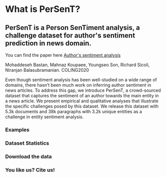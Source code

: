 # What is PerSenT?
## PerSenT is a Person SenTiment analysis, a challenge dataset for author's sentiment prediction in news domain.


You can find the paper here [Author's sentiment analysis]() 

Mohaddeseh Bastan, Mahnaz Koupaee, Youngseo Son, Richard Sicoli, Niranjan Balasubramanian. COLING2020

Even though sentiment analysis has been well-studied on a wide range of domains, there hasn’t been much work on inferring author sentiment in news articles. To address this gap, we introduce PerSenT, a crowd-sourced dataset that captures the sentiment of an author towards the main entity in a news article. We present empirical and qualitative analyses that illustrate the specific challenges posed by this dataset. We release this dataset with 5.3k documents and 38k paragraphs with 3.2k unique entities as a challenge in entity sentiment analysis.

### Examples

### Dataset Statistics

### Download the data

### You like us? Cite us!

